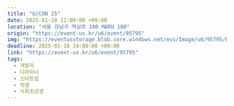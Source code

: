 ```yaml
---
title: "U/CON 25"
date: 2025-01-18 11:00:00 +09:00
location: "서울 강남구 역삼로 180 MARU 180"
origin: "https://event-us.kr/u6/event/95795"
img: "https://eventusstorage.blob.core.windows.net/evs/Image/u6/95795/ProjectInfo/Cover/fc2056939a2a4ef5a699620e3912479f.png"
deadline: 2025-01-18 14:00:00 +09:00
link: "https://event-us.kr/u6/event/95795"
tags:
  - 개발자
  - 디자이너
  - 스타트업
  - 학생
  - 사회초년생
---
```

